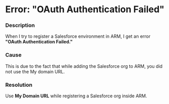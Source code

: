 # Error: "OAuth Authentication Failed"

### Description

When I try to register a Salesforce environment in ARM, I get an error **"OAuth Authentication Failed."**

### Cause

This is due to the fact that while adding the Salesforce org to ARM, you did not use the My domain URL.

### Resolution

Use **My Domain URL** while registering a Salesforce org inside ARM.
